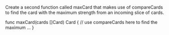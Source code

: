 Create a second function called maxCard that makes
use of compareCards to find the card with the
maximum strength from an incoming slice of cards.

func maxCard(cards []Card) Card {
    // use compareCards here to find the maximum ...
}
